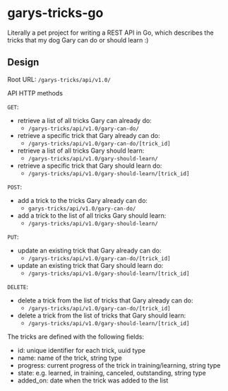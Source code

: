 # garys-tricks-go
Literally a pet project for writing a REST API in Go, which describes the tricks that my dog Gary can do or should learn :)

## Design
Root URL: `/garys-tricks/api/v1.0/`

API HTTP methods

`GET`:
* retrieve a list of all tricks Gary can already do:
  * `/garys-tricks/api/v1.0/gary-can-do/`
* retrieve a specific trick that Gary already can do:
  * `/garys-tricks/api/v1.0/gary-can-do/[trick_id]`
* retrieve a list of all tricks Gary should learn:
  * `/garys-tricks/api/v1.0/gary-should-learn/`
* retrieve a specific trick that Gary should learn do:
  * `/garys-tricks/api/v1.0/gary-should-learn/[trick_id]`

`POST`:
* add a trick to the tricks Gary already can do:
  * `garys-tricks/api/v1.0/gary-can-do/`
* add a trick to the list of all tricks Gary should learn:
  * `/garys-tricks/api/v1.0/gary-should-learn/`

`PUT`:
* update an existing trick that Gary already can do:
  * `/garys-tricks/api/v1.0/gary-can-do/[trick_id]`
* update an existing trick that Gary should learn do:
  * `/garys-tricks/api/v1.0/gary-should-learn/[trick_id]`

`DELETE`:
* delete a trick from the list of tricks that Gary already can do:
  * `/garys-tricks/api/v1.0/gary-can-do/[trick_id]`
* delete a trick from the list of tricks that Gary should learn:
  * `/garys-tricks/api/v1.0/gary-should-learn/[trick_id]`

The tricks are defined with the following fields:
* id: unique identifier for each trick, uuid type
* name: name of the trick, string type
* progress: current progress of the trick in training/learning, string type
* state: e.g. learned, in training, canceled, outstanding, string type
* added_on: date when the trick was added to the list
